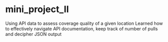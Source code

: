 # mini_project_II
Using API data to assess coverage quality of a given location 
Learned how to effectively navigate API documentation, keep track of number of pulls and decipher JSON output

